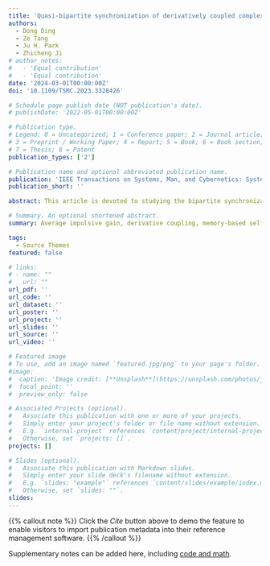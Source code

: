 ```yaml
---
title: 'Quasi-bipartite synchronization of derivatively coupled complex dynamic networks: Memory-based self-triggered approach'
authors:
  - Dong Ding
  - Ze Tang
  - Ju H. Park
  - Zhicheng Ji
# author_notes:
#   - 'Equal contribution'
#   - 'Equal contribution'
date: '2024-03-01T00:00:00Z'
doi: '10.1109/TSMC.2023.3328426'

# Schedule page publish date (NOT publication's date).
# publishDate: '2022-05-01T00:00:00Z'

# Publication type.
# Legend: 0 = Uncategorized; 1 = Conference paper; 2 = Journal article;
# 3 = Preprint / Working Paper; 4 = Report; 5 = Book; 6 = Book section;
# 7 = Thesis; 8 = Patent
publication_types: ['2']

# Publication name and optional abbreviated publication name.
publication: 'IEEE Transactions on Systems, Man, and Cybernetics: Systems*, 54(3)'
publication_short: ''

abstract: This article is devoted to studying the bipartite synchronization issue of multicoupled complex dynamic networks with mismatched parameters. A generalized processing analysis method for dealing with the network with derivative coupling is first presented. To acquire suitable input intervals, a novel memory-based self-triggered impulsive controller is elaborately designed. Accordingly, the triggering moments are precisely determined, which take the average error states of a small fraction of monitoring moments into account. Sufficient conditions for the bipartite synchronization are eventually obtained by utilizing the Lyapunov stability theorem in conjunction with the parameter variation approach and definition of average impulsive interval. Since time-varying impulsive effects are considered, the definition of average impulsive gain is introduced in order to estimate the convergence rates and error bounds, respectively. The capability of derived mathematical deductions is ultimately demonstrated by numerical examples. Further, comparative experiments are given to show the superiority of performance within three event-based mechanisms.

# Summary. An optional shortened abstract.
summary: Average impulsive gain, derivative coupling, memory-based self-triggered approach, quasi-bipartite synchronization.

tags:
  - Source Themes
featured: false

# links:
# - name: ""
#   url: ""
url_pdf: ''
url_code: ''
url_dataset: ''
url_poster: ''
url_project: ''
url_slides: ''
url_source: ''
url_video: ''

# Featured image
# To use, add an image named `featured.jpg/png` to your page's folder.
#image:
#  caption: 'Image credit: [**Unsplash**](https://unsplash.com/photos/jdD8gXaTZsc)'
#  focal_point: ''
#  preview_only: false

# Associated Projects (optional).
#   Associate this publication with one or more of your projects.
#   Simply enter your project's folder or file name without extension.
#   E.g. `internal-project` references `content/project/internal-project/index.md`.
#   Otherwise, set `projects: []`.
projects: []

# Slides (optional).
#   Associate this publication with Markdown slides.
#   Simply enter your slide deck's filename without extension.
#   E.g. `slides: "example"` references `content/slides/example/index.md`.
#   Otherwise, set `slides: ""`.
slides:
---
```


{{% callout note %}}
Click the _Cite_ button above to demo the feature to enable visitors to import publication metadata into their reference management software.
{{% /callout %}}

Supplementary notes can be added here, including [code and math](https://wowchemy.com/docs/content/writing-markdown-latex/).
